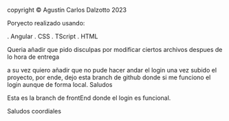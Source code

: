 copyright © Agustin Carlos Dalzotto 2023

Poryecto realizado usando:

. Angular
. CSS
. TScript
. HTML

Queria añadir que pido disculpas por modificar ciertos archivos despues de lo hora de entrega

a su vez quiero añadir que no pude hacer andar el login una vez subido el proyecto, por ende, dejo esta branch de github donde si me funciono el login aunque de forma local. Saludos

Esta es la branch de frontEnd donde el login es funcional.

Saludos coordiales
